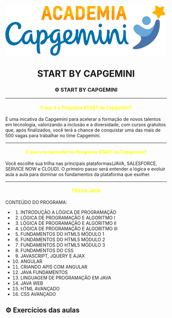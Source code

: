 <img align="center" width="500" src="https://github.com/Paulo-Ultra/Desafio-Capgemini-2022/blob/main/logo-capgemini.png" style="max-width:200%;">
     </a>

<h1 align="center">
START BY CAPGEMINI
</h1>

<h3 align="center"> ⚙️
START BY CAPGEMINI

-------------------------------------------------------
</h3>

<h4 align="center" style="color:yellow">O que é o Programa START da Capgemini?</h4>
É uma inicativa da Capgemini para acelerar a formação de novos talentos em tecnologia, valorizando a inclusão e a diversidade, com cursos gratuitos que, após finalizados, você terá a chance de conquistar uma das mais de 500 vagas para trabalhar no time Capgemini.

---------------------------------------------------------------------------------
<h4 align="center" style="color:yellow">O que vou aprender no Programa START da Capgemini?</h4>
Você escolhe sua trilha nas principais plataformas(JAVA, SALESFORCE, SERVICE NOW e CLOUD). O primeiro passo será entender a lógica e evoluir aula a aula para dominar os fundamentos da plataforma que esolher.

-----------------------------------------------------------------
<h4 align="center" style="color:yellow">TRILHA JAVA</h4>
CONTEÚDO DO PROGRAMA:

- 1. INTRODUÇÃO A LÓGICA DE PROGRAMAÇÃO

- 2. LÓGICA DE PROGRAMAÇÃO E ALGORITMO I

- 3. LÓGICA DE PROGRAMAÇÃO E ALGORITMO II

- 4. LÓGICA DE PROGRAMAÇÃO E ALGORITMO III

- 5. FUNDAMENTOS DO HTML5 MÓDULO 1

- 6. FUNDAMENTOS DO HTML5 MÓDULO 2

- 7. FUNDAMENTOS DO HTML5 MÓDULO 3

- 8. FUNDAMENTOS DO CSS

- 9. JAVASCRIPT, JQUERY E AJAX

- 10. ANGULAR

- 11. CRIANDO APIS COM ANGULAR

- 12. JAVA FUNDAMENTOS

- 13. LINGUAGEM DE PROGRAMAÇÃO EM JAVA

- 14. JAVA WEB

- 15. HTML AVANÇADO

- 16. CSS AVANÇADO

## ⚙️ Exercícios das aulas